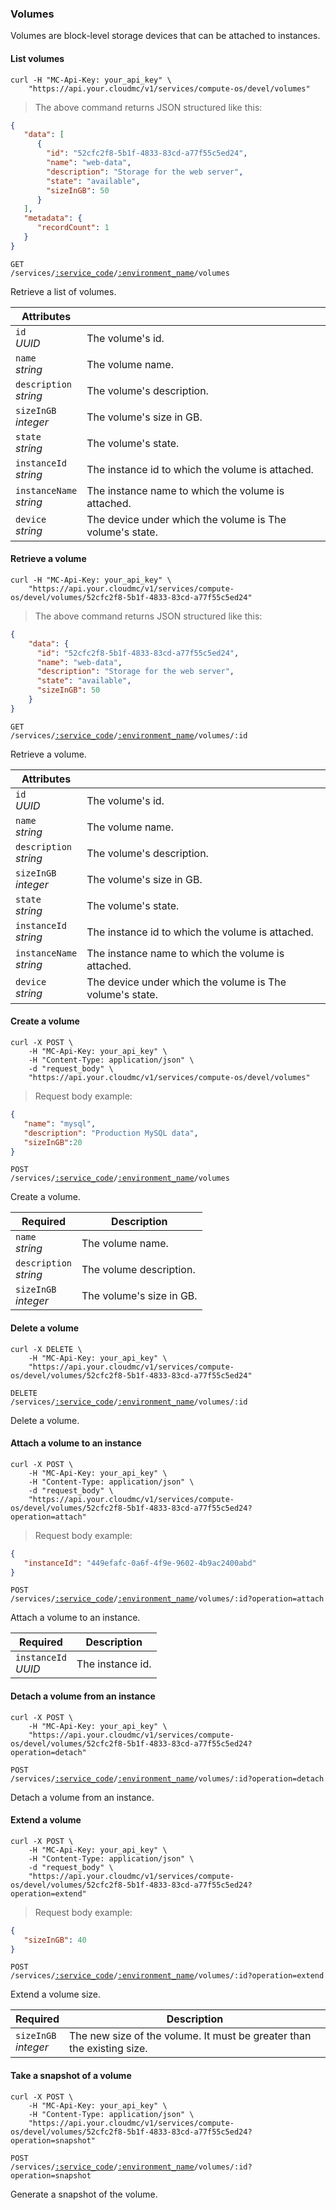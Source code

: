 ### Volumes

Volumes are block-level storage devices that can be attached to instances.

#### List volumes

```shell
curl -H "MC-Api-Key: your_api_key" \
    "https://api.your.cloudmc/v1/services/compute-os/devel/volumes"
```
> The above command returns JSON structured like this:

```json
{
   "data": [
      {
        "id": "52cfc2f8-5b1f-4833-83cd-a77f55c5ed24",
        "name": "web-data",
        "description": "Storage for the web server",
        "state": "available",
        "sizeInGB": 50
      }
   ],
   "metadata": {
      "recordCount": 1
   }
}
```

<code>GET /services/<a href="#administration-service-connections">:service_code</a>/<a href="#administration-environments">:environment_name</a>/volumes</code>

Retrieve a list of volumes.

Attributes | &nbsp;
------- | -----------
`id`<br/>*UUID* | The volume's id.
`name`<br/>*string* | The volume name.
`description`<br/>*string* | The volume's description.
`sizeInGB`<br/>*integer* | The volume's size in GB.
`state`<br/>*string* | The volume's state.
`instanceId`<br/>*string* | The instance id to which the volume is attached.
`instanceName`<br/>*string* | The instance name to which the volume is attached.
`device`<br/>*string* | The device under which the volume is The volume's state.


#### Retrieve a volume

```shell
curl -H "MC-Api-Key: your_api_key" \
    "https://api.your.cloudmc/v1/services/compute-os/devel/volumes/52cfc2f8-5b1f-4833-83cd-a77f55c5ed24"
```
> The above command returns JSON structured like this:

```json
{
    "data": {
      "id": "52cfc2f8-5b1f-4833-83cd-a77f55c5ed24",
      "name": "web-data",
      "description": "Storage for the web server",
      "state": "available",
      "sizeInGB": 50
    }
}
```

<code>GET /services/<a href="#administration-service-connections">:service_code</a>/<a href="#administration-environments">:environment_name</a>/volumes/:id</code>

Retrieve a volume.

Attributes | &nbsp;
------- | -----------
`id`<br/>*UUID* | The volume's id.
`name`<br/>*string* | The volume name.
`description`<br/>*string* | The volume's description.
`sizeInGB`<br/>*integer* | The volume's size in GB.
`state`<br/>*string* | The volume's state.
`instanceId`<br/>*string* | The instance id to which the volume is attached.
`instanceName`<br/>*string* | The instance name to which the volume is attached.
`device`<br/>*string* | The device under which the volume is The volume's state.

#### Create a volume

```shell
curl -X POST \
    -H "MC-Api-Key: your_api_key" \
    -H "Content-Type: application/json" \
    -d "request_body" \
    "https://api.your.cloudmc/v1/services/compute-os/devel/volumes"
```
> Request body example:

```json
{
   "name": "mysql",
   "description": "Production MySQL data",
   "sizeInGB":20
}
```

<code>POST /services/<a href="#administration-service-connections">:service_code</a>/<a href="#administration-environments">:environment_name</a>/volumes</code>

Create a volume.

Required                | Description                         
---------------------------------- | -----------------------------------
`name`<br/>*string*                | The volume name.
`description`<br/>*string*         | The volume description.
`sizeInGB`<br/>*integer*           | The volume's size in GB.

#### Delete a volume

```shell
curl -X DELETE \
    -H "MC-Api-Key: your_api_key" \
    "https://api.your.cloudmc/v1/services/compute-os/devel/volumes/52cfc2f8-5b1f-4833-83cd-a77f55c5ed24"
```

<code>DELETE /services/<a href="#administration-service-connections">:service_code</a>/<a href="#administration-environments">:environment_name</a>/volumes/:id</code>

Delete a volume.

#### Attach a volume to an instance

```shell
curl -X POST \
    -H "MC-Api-Key: your_api_key" \
    -H "Content-Type: application/json" \
    -d "request_body" \
    "https://api.your.cloudmc/v1/services/compute-os/devel/volumes/52cfc2f8-5b1f-4833-83cd-a77f55c5ed24?operation=attach"
```
> Request body example:

```json
{
   "instanceId": "449efafc-0a6f-4f9e-9602-4b9ac2400abd"
}
```

<code>POST /services/<a href="#administration-service-connections">:service_code</a>/<a href="#administration-environments">:environment_name</a>/volumes/:id?operation=attach</code>

Attach a volume to an instance.

Required                | Description                         
---------------------------------- | -----------------------------------
`instanceId`<br/>*UUID*            | The instance id.

#### Detach a volume from an instance

```shell
curl -X POST \
    -H "MC-Api-Key: your_api_key" \
    "https://api.your.cloudmc/v1/services/compute-os/devel/volumes/52cfc2f8-5b1f-4833-83cd-a77f55c5ed24?operation=detach"
```

<code>POST /services/<a href="#administration-service-connections">:service_code</a>/<a href="#administration-environments">:environment_name</a>/volumes/:id?operation=detach</code>

Detach a volume from an instance.

#### Extend a volume

```shell
curl -X POST \
    -H "MC-Api-Key: your_api_key" \
    -H "Content-Type: application/json" \
    -d "request_body" \
    "https://api.your.cloudmc/v1/services/compute-os/devel/volumes/52cfc2f8-5b1f-4833-83cd-a77f55c5ed24?operation=extend"
```
> Request body example:

```json
{
   "sizeInGB": 40
}
```

<code>POST /services/<a href="#administration-service-connections">:service_code</a>/<a href="#administration-environments">:environment_name</a>/volumes/:id?operation=extend</code>

Extend a volume size.

Required                | Description                         
---------------------------------- | -----------------------------------
`sizeInGB`<br/>*integer*            | The new size of the volume. It must be greater than the existing size.


#### Take a snapshot of a volume

```shell
curl -X POST \
    -H "MC-Api-Key: your_api_key" \
    -H "Content-Type: application/json" \
    "https://api.your.cloudmc/v1/services/compute-os/devel/volumes/52cfc2f8-5b1f-4833-83cd-a77f55c5ed24?operation=snapshot"
```

<code>POST /services/<a href="#administration-service-connections">:service_code</a>/<a href="#administration-environments">:environment_name</a>/volumes/:id?operation=snapshot</code>

Generate a snapshot of the volume.

